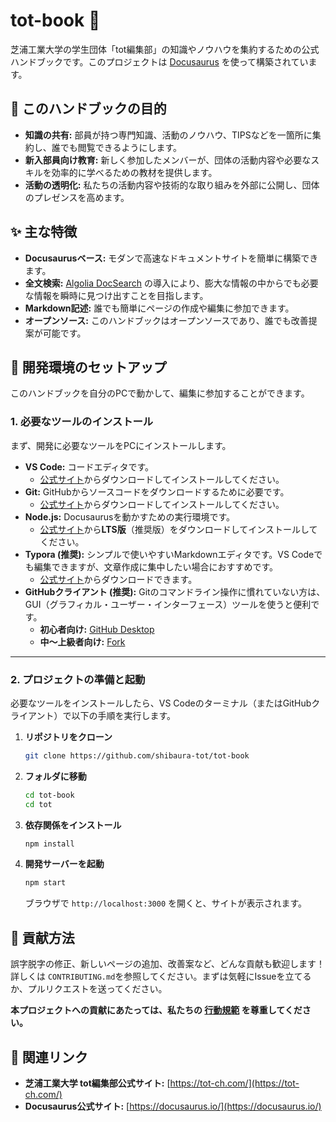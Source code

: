 # tot-book 📖

芝浦工業大学の学生団体「tot編集部」の知識やノウハウを集約するための公式ハンドブックです。このプロジェクトは [Docusaurus](https://docusaurus.io/) を使って構築されています。

## 🎯 このハンドブックの目的

- **知識の共有:** 部員が持つ専門知識、活動のノウハウ、TIPSなどを一箇所に集約し、誰でも閲覧できるようにします。
- **新入部員向け教育:** 新しく参加したメンバーが、団体の活動内容や必要なスキルを効率的に学べるための教材を提供します。
- **活動の透明化:** 私たちの活動内容や技術的な取り組みを外部に公開し、団体のプレゼンスを高めます。

## ✨ 主な特徴

- **Docusaurusベース:** モダンで高速なドキュメントサイトを簡単に構築できます。
- **全文検索:** [Algolia DocSearch](https://docsearch.algolia.com/) の導入により、膨大な情報の中からでも必要な情報を瞬時に見つけ出すことを目指します。
- **Markdown記述:** 誰でも簡単にページの作成や編集に参加できます。
- **オープンソース:** このハンドブックはオープンソースであり、誰でも改善提案が可能です。

## 🚀 開発環境のセットアップ

このハンドブックを自分のPCで動かして、編集に参加することができます。

### 1. 必要なツールのインストール

まず、開発に必要なツールをPCにインストールします。

- **VS Code:** コードエディタです。
    - [公式サイト](https://code.visualstudio.com/)からダウンロードしてインストールしてください。
- **Git:** GitHubからソースコードをダウンロードするために必要です。
    - [公式サイト](https://git-scm.com/downloads)からダウンロードしてインストールしてください。
- **Node.js:** Docusaurusを動かすための実行環境です。
    - [公式サイト](https://nodejs.org/)から**LTS版**（推奨版）をダウンロードしてインストールしてください。
- **Typora (推奨):** シンプルで使いやすいMarkdownエディタです。VS Codeでも編集できますが、文章作成に集中したい場合におすすめです。
    - [公式サイト](https://typora.io/)からダウンロードできます。
- **GitHubクライアント (推奨):** Gitのコマンドライン操作に慣れていない方は、GUI（グラフィカル・ユーザー・インターフェース）ツールを使うと便利です。
    - **初心者向け:** [GitHub Desktop](https://desktop.github.com/)
    - **中〜上級者向け:** [Fork](https://git-fork.com/)



---
### 2. プロジェクトの準備と起動

必要なツールをインストールしたら、VS Codeのターミナル（またはGitHubクライアント）で以下の手順を実行します。

1.  **リポジトリをクローン**
    ```bash
    git clone https://github.com/shibaura-tot/tot-book
    ```

2.  **フォルダに移動**
    ```bash
    cd tot-book
    cd tot
    ```

3.  **依存関係をインストール**
    ```bash
    npm install
    ```

4.  **開発サーバーを起動**
    ```bash
    npm start
    ```
    ブラウザで `http://localhost:3000` を開くと、サイトが表示されます。

## 🙌 貢献方法

誤字脱字の修正、新しいページの追加、改善案など、どんな貢献も歓迎します！
詳しくは `CONTRIBUTING.md`を参照してください。まずは気軽にIssueを立てるか、プルリクエストを送ってください。

**本プロジェクトへの貢献にあたっては、私たちの [行動規範](./CODE_OF_CONDUCT.md) を尊重してください。**

## 🤝 関連リンク

- **芝浦工業大学 tot編集部公式サイト:** [https://tot-ch.com/](https://tot-ch.com/)
- **Docusaurus公式サイト:** [https://docusaurus.io/](https://docusaurus.io/)
